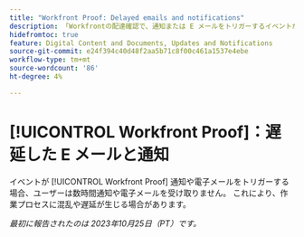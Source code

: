 ```yaml
---
title: "Workfront Proof: Delayed emails and notifications"
description: 「Workfrontの配達確認で、通知または E メールをトリガーするイベントが発生した場合、ユーザーは数時間通知または E メールを受け取りません。 これは、作業プロセスに混乱や遅延を引き起こす可能性があります。」
hidefromtoc: true
feature: Digital Content and Documents, Updates and Notifications
source-git-commit: e24f394c40d48f2aa5b71c8f00c461a1537e4ebe
workflow-type: tm+mt
source-wordcount: '86'
ht-degree: 4%

---
```



# [!UICONTROL Workfront Proof]：遅延した E メールと通知

<!--WF and WFP TOCs-->

イベントが [!UICONTROL Workfront Proof] 通知や電子メールをトリガーする場合、ユーザーは数時間通知や電子メールを受け取りません。 これにより、作業プロセスに混乱や遅延が生じる場合があります。

_最初に報告されたのは 2023年10月25日（PT）です。_
